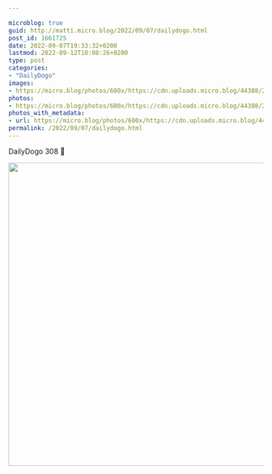 ```yaml
---

microblog: true
guid: http://matti.micro.blog/2022/09/07/dailydogo.html
post_id: 1661725
date: 2022-09-07T19:33:32+0200
lastmod: 2022-09-12T10:08:26+0200
type: post
categories:
- "DailyDogo"
images:
- https://micro.blog/photos/600x/https://cdn.uploads.micro.blog/44388/2022/98964679a4.jpg
photos:
- https://micro.blog/photos/600x/https://cdn.uploads.micro.blog/44388/2022/98964679a4.jpg
photos_with_metadata:
- url: https://micro.blog/photos/600x/https://cdn.uploads.micro.blog/44388/2022/98964679a4.jpg
permalink: /2022/09/07/dailydogo.html
---
```

DailyDogo 308 🐶

<img src="https://micro.blog/photos/600x/https://blog.martin-haehnel.de/uploads/2022/98964679a4.jpg" width="600" height="600" alt="" />
